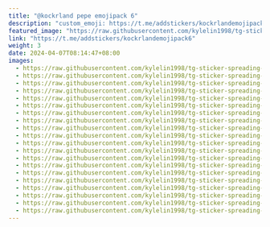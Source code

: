 ```yaml
---
title: "@kockrland pepe emojipack 6"
description: "custom_emoji: https://t.me/addstickers/kockrlandemojipack6"
featured_image: "https://raw.githubusercontent.com/kylelin1998/tg-sticker-spreading-worldwide-images/main/img/ad03194a-3d90-4e46-98e6-728762271704.jpg"
link: "https://t.me/addstickers/kockrlandemojipack6"
weight: 3
date: 2024-04-07T08:14:47+08:00
images:
  - https://raw.githubusercontent.com/kylelin1998/tg-sticker-spreading-worldwide-images/main/img/ad03194a-3d90-4e46-98e6-728762271704.jpg
  - https://raw.githubusercontent.com/kylelin1998/tg-sticker-spreading-worldwide-images/main/img/738a3fd8-3c90-4b7f-ab1f-b4941d4348e8.jpg
  - https://raw.githubusercontent.com/kylelin1998/tg-sticker-spreading-worldwide-images/main/img/f3b5ded7-b20f-460f-b211-f85fabcfa712.jpg
  - https://raw.githubusercontent.com/kylelin1998/tg-sticker-spreading-worldwide-images/main/img/c05ffc24-d30d-426a-a8fe-98fd9f63a69e.jpg
  - https://raw.githubusercontent.com/kylelin1998/tg-sticker-spreading-worldwide-images/main/img/95fdf11e-f397-435c-9a02-545a81daaef2.jpg
  - https://raw.githubusercontent.com/kylelin1998/tg-sticker-spreading-worldwide-images/main/img/2eadbf5e-c90b-4c2d-8a86-f3e1f2664006.jpg
  - https://raw.githubusercontent.com/kylelin1998/tg-sticker-spreading-worldwide-images/main/img/88dd1274-c370-4a94-8d0c-fdabd4864218.jpg
  - https://raw.githubusercontent.com/kylelin1998/tg-sticker-spreading-worldwide-images/main/img/954caf77-603b-443f-b93c-934ca82b9728.jpg
  - https://raw.githubusercontent.com/kylelin1998/tg-sticker-spreading-worldwide-images/main/img/ea387f21-0f1f-4436-9eac-cf44d21a027b.jpg
  - https://raw.githubusercontent.com/kylelin1998/tg-sticker-spreading-worldwide-images/main/img/d350dc3a-acd0-424f-b74f-b8e4f6d6c009.jpg
  - https://raw.githubusercontent.com/kylelin1998/tg-sticker-spreading-worldwide-images/main/img/b3a7eeb3-1123-41e8-9db2-c90b665ff864.jpg
  - https://raw.githubusercontent.com/kylelin1998/tg-sticker-spreading-worldwide-images/main/img/251bf238-0e85-4fe9-a9c9-e513f7443a28.jpg
  - https://raw.githubusercontent.com/kylelin1998/tg-sticker-spreading-worldwide-images/main/img/2e24f29c-0c04-4122-88e6-39b8dae3ab2a.jpg
  - https://raw.githubusercontent.com/kylelin1998/tg-sticker-spreading-worldwide-images/main/img/22db25a4-c30c-4fc5-86e0-36252af942de.jpg
  - https://raw.githubusercontent.com/kylelin1998/tg-sticker-spreading-worldwide-images/main/img/08a0372d-3fab-4031-8956-47178ace889d.jpg
  - https://raw.githubusercontent.com/kylelin1998/tg-sticker-spreading-worldwide-images/main/img/0adcae80-601b-4d49-a67f-a59643d6f903.jpg
  - https://raw.githubusercontent.com/kylelin1998/tg-sticker-spreading-worldwide-images/main/img/8638e214-c035-4549-87bd-0594f31068f4.jpg
  - https://raw.githubusercontent.com/kylelin1998/tg-sticker-spreading-worldwide-images/main/img/2ec237a8-4bd0-4afb-8a02-22ec23c5ae68.jpg
  - https://raw.githubusercontent.com/kylelin1998/tg-sticker-spreading-worldwide-images/main/img/6ce66b16-f3b0-4917-886d-9c69d49e9324.jpg
  - https://raw.githubusercontent.com/kylelin1998/tg-sticker-spreading-worldwide-images/main/img/07ac243d-bafc-4981-9501-9baf75259fe3.jpg
---
```

